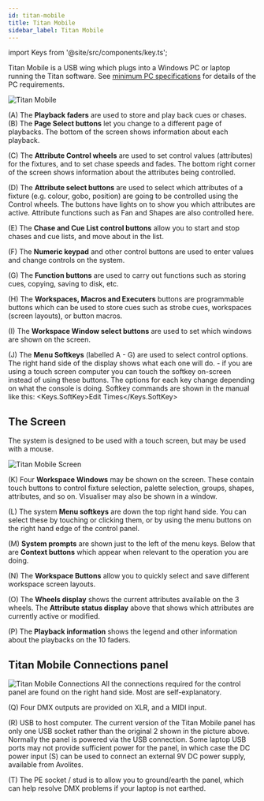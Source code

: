 ```yaml
---
id: titan-mobile
title: Titan Mobile
sidebar_label: Titan Mobile
---
```


import Keys from '@site/src/components/key.ts';

Titan Mobile is a USB wing which plugs into a Windows PC or laptop running the Titan software.
See [minimum PC specifications](../titan-basics.md#connecting-up-titan-mobile-and-t1t2) for details of the PC requirements.

![Titan Mobile](/docs/images/Titan-Mobile.png)

\(A\) The **Playback faders** are used to store and play back cues or chases.
\(B\) The **Page Select buttons** let you change to a different page of
playbacks. The bottom of the screen shows information about each
playback.

\(C\) The **Attribute Control wheels** are used to set control values
(attributes) for the fixtures, and to set chase speeds and fades. The
bottom right corner of the screen shows information about the attributes
being controlled.

\(D\) The **Attribute select buttons** are used to select which attributes of
a fixture (e.g. colour, gobo, position) are going to be controlled using
the Control wheels. The buttons have lights on to show you which
attributes are active. Attribute functions such as Fan and Shapes are
also controlled here.

\(E\) The **Chase and Cue List control buttons** allow you to start and stop
chases and cue lists, and move about in the list.

\(F\) The **Numeric keypad** and other control buttons are used to enter
values and change controls on the system.

\(G\) The **Function buttons** are used to carry out functions such as storing
cues, copying, saving to disk, etc.

\(H\) The **Workspaces, Macros and Executers** buttons are programmable
buttons which can be used to store cues such as strobe cues, workspaces 
(screen layouts), or button macros.

\(I\) The **Workspace Window select buttons** are used to set which windows
are shown on the screen.

\(J\) The **Menu Softkeys** (labelled A - G) are used to select control options. 
The right hand side of the display shows what each one will do. - if you are using
a touch screen computer you can touch the softkey on-screen instead of using these
buttons. The options for each 
key change depending on what the console is doing. Softkey commands are shown 
in the manual like this: <Keys.SoftKey>Edit Times</Keys.SoftKey>

## The Screen

The system is designed to be used with a touch screen, but may be used
with a mouse.

![Titan Mobile Screen](/docs/images/Titan-Mobile-Screen.png)

\(K\) Four **Workspace Windows** may be shown on the screen. These contain
touch buttons to control fixture selection, palette selection, groups,
shapes, attributes, and so on. Visualiser may also be shown in a window.

\(L\) The system **Menu softkeys** are down the top right hand side. You can
select these by touching or clicking them, or by using the menu buttons
on the right hand edge of the control panel.

\(M\) **System prompts** are shown just to the left of the menu keys. Below
that are **Context buttons** which appear when relevant to the operation
you are doing.

\(N\) The **Workspace Buttons** allow you to quickly select and save different
workspace screen layouts.

\(O\) The **Wheels display** shows the current attributes available on the 3
wheels. The **Attribute status display** above that shows which
attributes are currently active or modified.

\(P\) The **Playback information** shows the legend and other information
about the playbacks on the 10 faders.

## Titan Mobile Connections panel

![Titan Mobile Connections](/docs/images/Titan-Mobile-Connections.png)
All the connections required for the
control panel are found on the right hand side. Most are
self-explanatory. 

\(Q\) Four DMX outputs are provided on XLR, and a MIDI input.

\(R\) USB to host computer. The current version of the Titan Mobile panel has only
one USB socket rather than the original 2 shown in the picture above.
Normally the panel is powered via the USB connection. Some laptop
    USB ports may not provide sufficient power for the panel, in which
    case the DC power input \(S\) can be used to connect an external 9V DC
    power supply, available from Avolites.

\(T\) The PE socket / stud is to allow you to ground/earth the panel, which can
    help resolve DMX problems if your laptop is not earthed.
